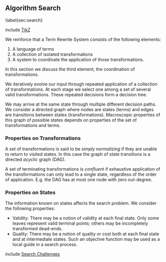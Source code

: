 Algorithm Search
----------------

\label{sec:search}

include [TikZ](tikz_search.md)

We reinforce that a Term Rewrite System consists of the following elements:

1.  A language of terms
2.  A collection of isolated transformations
3.  A system to coordinate the application of those transformations.

In this section we discuss the third element, the coordination of transformations.  

We iteratively evolve our input through repeated application of a collection of transformations.  At each stage we select one among a set of several valid transformations.  These repeated decisions form a decision tree.

We may arrive at the same state through multiple different decision paths.  We consider a directed graph where nodes are states (terms) and edges are transitions between states (transformations).  Macroscopic properties of this graph of possible states depends on properties of the set of transformations and terms.


### Properties on Transformations

A set of transformations is said to be *simply normalizing* if they are unable to return to visited states.  In this case the graph of state transitions is a directed *acyclic* graph (DAG).

A set of terminating transformations is *confluent* if exhaustive application of the transformations can only lead to a single state, regardless of the order of application.  E.g. the DAG has at most one node with zero out-degree.


### Properties on States 

The information known on states affects the search problem.  We consider the following properties:

*   Validity:  There may be a notion of validity at each final state.  Only some leaves represent valid terminal points; others may be incompletely transformed dead-ends.
*   Quality:  There may be a notion of quality or cost both at each final state and at intermediate states.  Such an objective function may be used as a local guide in a search process.

include [Search Challenges](search-challenges.md)
